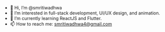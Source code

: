 - 👋 Hi, I’m @smritiwadhwa
- 👀 I’m interested in full-stack development, UI/UX design, and animation.
- 🌱 I’m currently learning ReactJS and Flutter.
- 📫 How to reach me: smritiwadhwa4@gmail.com

<!---
smritiwadhwa/smritiwadhwa is a ✨ special ✨ repository because its `README.md` (this file) appears on your GitHub profile.
You can click the Preview link to take a look at your changes.
--->
